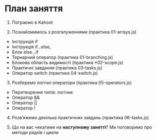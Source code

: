 # План заняття

1. Пограємо в Kahoot

2. Познайомимось з розгалуженнями (практика 01-arrays.js)
- Інструкція if
- Інструкція if...else,
- Блок else...if
- Тернарний оператор (практика 01-branching.js)
- Блокова область видимості (практика *02-scope.js)
- Практичні завдання (практика 03-tasks.js)
- Оператор switch (практика 04-switch.js)

3. Розберемо логічні оператори (практика 05-operators.js)
- Перетворення типів: логічне
- Оператор &&
- Оператор ||
- Оператор !

4. Розв’яжемо декілька практичних завдань (практика 06-tasks.js)

5. Що на вас чекатиме на **наступному занятті**? Ми поговоримо про методи рядків і цикли
